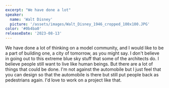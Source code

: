 ```yaml
---
excerpt: "We have done a lot"
speaker:
  name: 'Walt Disney'
  picture: '/assets/images/Walt_Disney_1946_cropped_100x100.JPG'
color: '#0b4ba0'
releaseDate: '2023-08-13'
---
```

We have done a lot of thinking on a model community, and I would like to be a part of building one, a city of tomorrow, as you might say. I don't believe in going out to this extreme blue sky stuff that some of the architects do. I believe people still want to live like human beings. But there are a lot of things that could be done. I'm not against the automobile but I just feel that you can design so that the automobile is there but still put people back as pedestrians again. I'd love to work on a project like that.